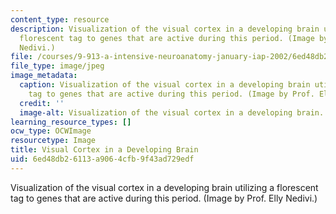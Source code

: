 ```yaml
---
content_type: resource
description: Visualization of the visual cortex in a developing brain utilizing a
  florescent tag to genes that are active during this period. (Image by Prof. Elly
  Nedivi.)
file: /courses/9-913-a-intensive-neuroanatomy-january-iap-2002/6ed48db26113a9064cfb9f43ad729edf_9-913aiap02.jpg
file_type: image/jpeg
image_metadata:
  caption: Visualization of the visual cortex in a developing brain utilizing a florescent
    tag to genes that are active during this period. (Image by Prof. Elly Nedivi.)
  credit: ''
  image-alt: Visualization of the visual cortex in a developing brain.
learning_resource_types: []
ocw_type: OCWImage
resourcetype: Image
title: Visual Cortex in a Developing Brain
uid: 6ed48db2-6113-a906-4cfb-9f43ad729edf
---
```

Visualization of the visual cortex in a developing brain utilizing a florescent tag to genes that are active during this period. (Image by Prof. Elly Nedivi.)

